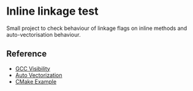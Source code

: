 # Inline linkage test

Small project to check behaviour of linkage flags on inline methods and auto-vectorisation behaviour.

## Reference

- [GCC Visibility](https://gcc.gnu.org/wiki/Visibility)
- [Auto Vectorization](https://www.jsums.edu/robotics/files/2016/12/FECS17_Proceedings-FEC3555.pdf)
- [CMake Example](https://github.com/dev-cafe/cmake-cookbook/blob/master/chapter-02/recipe-06/cxx-example/CMakeLists.txt)

